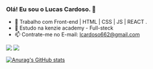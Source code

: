 
### Olá! Eu sou o Lucas Cardoso. 👋

- 🔭 Trabalho com Front-end | HTML | CSS | JS | REACT .
- 🌱 Estudo na kenzie academy - Full-steck
- 📫 Contrate-me no E-mail: lcardoso662@gmail.com


<div>
    <a href="https://www.instagram.com/ocardoso.lucas/"><img src="https://img.shields.io/badge/Instagram-E4405F?style=for-the-badge&logo=instagram&logoColor=white"></a>
    <a href="https://www.linkedin.com/in/lucas-cardoso07"><img src="https://img.shields.io/badge/LinkedIn-0077B5?style=for-the-badge&logo=linkedin&logoColor=white"></a>
</div>


[![Anurag's GitHub stats](https://github-readme-stats.vercel.app/api?username=lucascardoso07&count_private=true&show_icons=true&theme=dark)](https://github.com/anuraghazra/github-readme-stats)

